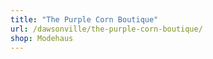 ```yaml
---
title: "The Purple Corn Boutique"
url: /dawsonville/the-purple-corn-boutique/
shop: Modehaus
---
```

